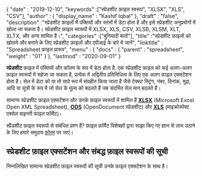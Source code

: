 {
  "date" : "2019-12-10",
  "keywords" :["स्प्रेडशीट फ़ाइल स्वरूप", "XLSX", "XLS", "CSV"],
  "author" : {
    "display_name" : "Kashif Iqbal"
},
  "draft" : "false",
  "description" :"स्प्रेडशीट फ़ाइलों में पंक्तियों और स्तंभों में डेटा होता है और इसे स्प्रेडशीट अनुप्रयोगों में खोला जा सकता है। स्प्रेडशीट फ़ाइल स्वरूपों में XLSX, XLS, CSV, XLSB, XLSM, XLT, XLTX, और अन्य शामिल हैं।",
  "categories" :["बुनियादी बातों"],
  "title" :"स्प्रेडशीट फ़ाइलों को खोलने और बनाने के लिए स्प्रेडशीट फ़ाइलों और एपीआई के बारे में जानें",
  "linktitle" : "Spreadsheet फ़ाइल प्रारूप",
  "menu" : {
    "docs" : {
      "parent" : "spreadsheet",
      "weight" : "01"
}
},
  "lastmod" : "2020-09-01"
}

**स्प्रेडशीट** फ़ाइल में पंक्तियों और कॉलम के रूप में डेटा होता है. एक स्प्रेडशीट फ़ाइल को कई अलग-अलग फ़ाइल स्वरूपों में सहेजा जा सकता है, प्रत्येक में अद्वितीय प्रतिनिधित्व के लिए एक अलग फ़ाइल एक्सटेंशन होता है। सेल में डेटा को या तो सादे रूप में संग्रहीत किया जाता है जैसे टेक्स्ट स्ट्रिंग, नंबर, दिनांक, मुद्रा, आदि या सूत्रों के रूप में जो सेल के मूल्य को बदलते हैं जब संदर्भित सेल मान बदलते हैं।

सामान्य स्प्रेडशीट फ़ाइल एक्सटेंशन और उनके फ़ाइल स्वरूपों में शामिल हैं **[XLSX](/hi/spreadsheet/xlsx/)** (Microsoft Excel Open XML Spreadsheet), **[ODS](/hi/spreadsheet/ods/)** (OpenDocument स्प्रेडशीट) और **[XLS](/hi/spreadsheet/xls/)** (माइक्रोसॉफ्ट एक्सेल बाइनरी फाइल फॉर्मेट)।

स्प्रैडशीट फ़ाइल स्वरूपों से संबंधित प्रश्न हैं? फ़ाइल फ़ॉर्मैट विशेषज्ञों द्वारा साझा किए गए ज्ञान से लाभ उठाने के लिए हमारे समुदाय [फ़ोरम](https://forum.fileformat.com/c/spreadsheet/6) पर जाएं।

## स्प्रेडशीट फ़ाइल एक्सटेंशन और संबद्ध फ़ाइल स्वरूपों की सूची

निम्नलिखित सामान्य स्प्रेडशीट फ़ाइल स्वरूपों की सूची उनके फ़ाइल एक्सटेंशन के साथ है।

